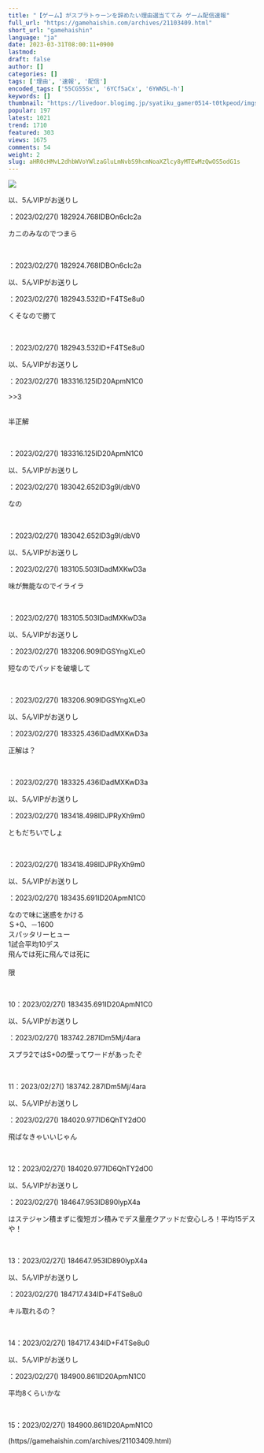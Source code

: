```yaml
---
title: "【ゲーム】がスプラトゥーンを辞めたい理由選当ててみ ゲーム配信速報"
full_url: "https://gamehaishin.com/archives/21103409.html"
short_url: "gamehaishin"
language: "ja"
date: 2023-03-31T08:00:11+0900
lastmod: 
draft: false
author: []
categories: []
tags: ['理由', '速報', '配信']
encoded_tags: ['55CG55Sx', '6YCf5aCx', '6YWN5L-h']
keywords: []
thumbnail: "https://livedoor.blogimg.jp/syatiku_gamer0514-t0tkpeod/imgs/3/b/3b66227c.jpg"
popular: 197
latest: 1021
trend: 1710
featured: 303
views: 1675
comments: 54
weight: 2
slug: aHR0cHMvL2dhbWVoYWlzaGluLmNvbS9hcmNoaXZlcy8yMTEwMzQwOS5odG1s
---
```


![](https://livedoor.blogimg.jp/syatiku_gamer0514-t0tkpeod/imgs/3/b/3b66227c.jpg)

<div><p id='resuname2'>以、5んVIPがお送りし </p>：2023/02/27() 182924.768IDBOn6cIc2a<p id='surebody2' class='surebody_BOn6cIc2a' name='surebodymain'> カニのみなのでつまら </p><br><p>：2023/02/27() 182924.768IDBOn6cIc2a</p><p id='resuname3'>以、5んVIPがお送りし </p>：2023/02/27() 182943.532ID+F4TSe8u0<p id='surebody3' class='surebody_F4TSe8u0' name='surebodymain'> くそなので勝て </p><br><p>：2023/02/27() 182943.532ID+F4TSe8u0</p><p id='resuname7'>以、5んVIPがお送りし </p>：2023/02/27() 183316.125ID20ApmN1C0<p id='surebody7' class='surebody_20ApmN1C0' name='surebodymain'> <p>>>3</p> <br> 半正解 </p><br><p>：2023/02/27() 183316.125ID20ApmN1C0</p><p id='resuname4'>以、5んVIPがお送りし </p>：2023/02/27() 183042.652ID3g9l/dbV0<p id='surebody4' class='surebody_3g9ldbV0' name='surebodymain'> なの </p><br><p>：2023/02/27() 183042.652ID3g9l/dbV0</p><p id='resuname5'>以、5んVIPがお送りし </p>：2023/02/27() 183105.503IDadMXKwD3a<p id='surebody5' class='surebody_adMXKwD3a' name='surebodymain'> 味が無能なのでイライラ </p><br><p>：2023/02/27() 183105.503IDadMXKwD3a</p><p id='resuname6'>以、5んVIPがお送りし </p>：2023/02/27() 183206.909IDGSYngXLe0<p id='surebody6' class='surebody_GSYngXLe0' name='surebodymain'> 短なのでパッドを破壊して </p><br><p>：2023/02/27() 183206.909IDGSYngXLe0</p><p id='resuname8'>以、5んVIPがお送りし </p>：2023/02/27() 183325.436IDadMXKwD3a<p id='surebody8' class='surebody_adMXKwD3a' name='surebodymain'> 正解は？ </p><br><p>：2023/02/27() 183325.436IDadMXKwD3a</p><p id='resuname9'>以、5んVIPがお送りし </p>：2023/02/27() 183418.498IDJPRyXh9m0<p id='surebody9' class='surebody_JPRyXh9m0' name='surebodymain'> ともだちいでしょ </p><br><p>：2023/02/27() 183418.498IDJPRyXh9m0</p><p id='resuname10'>以、5んVIPがお送りし </p>：2023/02/27() 183435.691ID20ApmN1C0<p id='surebody10' class='surebody_20ApmN1C0' name='surebodymain'> なので味に迷惑をかける <br> Ｓ+0、－1600 <br> スパッタリーヒュー <br> 1試合平均10デス <br> 飛んでは死に飛んでは死に <br> <br> 限 </p><br><p>10：2023/02/27() 183435.691ID20ApmN1C0</p><p id='resuname11'>以、5んVIPがお送りし </p>：2023/02/27() 183742.287IDm5Mj/4ara<p id='surebody11' class='surebody_m5Mj4ara' name='surebodymain'> スプラ2ではS+0の壁ってワードがあったぞ </p><br><p>11：2023/02/27() 183742.287IDm5Mj/4ara</p><p id='resuname12'>以、5んVIPがお送りし </p>：2023/02/27() 184020.977ID6QhTY2dO0<p id='surebody12' class='surebody_6QhTY2dO0' name='surebodymain'> 飛ばなきゃいいじゃん </p><br><p>12：2023/02/27() 184020.977ID6QhTY2dO0</p><p id='resuname13'>以、5んVIPがお送りし </p>：2023/02/27() 184647.953ID890lypX4a<p id='surebody13' class='surebody_890lypX4a' name='surebodymain'> はステジャン積まずに復短ガン積みでデス量産クアッドだ安心しろ！平均15デスや！ </p><br><p>13：2023/02/27() 184647.953ID890lypX4a</p><p id='resuname14'>以、5んVIPがお送りし </p>：2023/02/27() 184717.434ID+F4TSe8u0<p id='surebody14' class='surebody_F4TSe8u0' name='surebodymain'> キル取れるの？ </p><br><p>14：2023/02/27() 184717.434ID+F4TSe8u0</p><p id='resuname15'>以、5んVIPがお送りし </p>：2023/02/27() 184900.861ID20ApmN1C0<p id='surebody15' class='surebody_20ApmN1C0' name='surebodymain'> 平均8くらいかな </p><br><p>15：2023/02/27() 184900.861ID20ApmN1C0</p></div>

(https//gamehaishin.com/archives/21103409.html)
